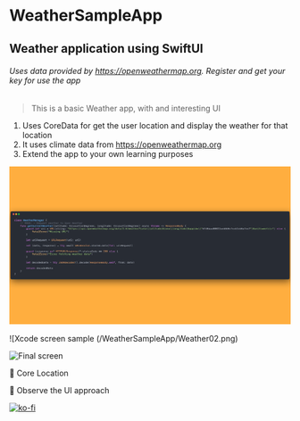 # WeatherSampleApp
## Weather application using SwiftUI
###### Uses data provided by https://openweathermap.org. Register and get your key for use the app

> This is a basic Weather app, with and interesting UI

1. Uses CoreData for get the user location and display the weather for that location
2. It uses climate data from https://openweathermap.org
3. Extend the app to your own learning purposes

![Sample code](/WeatherSampleApp/Weather01.png)

![Xcode screen sample (/WeatherSampleApp/Weather02.png)

![Final screen](/WeatherSampleApp/Weather03.png)


📌 Core Location

📌 Observe the UI approach

[![ko-fi](https://ko-fi.com/img/githubbutton_sm.svg)](https://ko-fi.com/B0B17I7VH)
